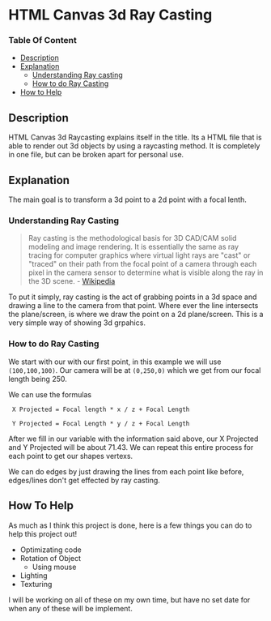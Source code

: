 # HTML Canvas 3d Ray Casting

### **Table Of Content**
- [Description](#Description)
- [Explanation](#Explanation)
    - [Understanding Ray casting](#Understanding-Ray-casting)
    - [How to do Ray Casting](#How-to-do-Ray-Casting)
- [How to Help](#How-To-Help)

## **Description**

HTML Canvas 3d Raycasting explains itself in the title. Its a HTML file that is able to render out 3d objects by using a raycasting method. It is completely in one file, but can be broken apart for personal use.

## **Explanation**

The main goal is to transform a 3d point to a 2d point with a focal lenth.

### **Understanding Ray Casting**

> Ray casting is the methodological basis for 3D CAD/CAM solid modeling and image rendering. It is essentially the same as ray tracing for computer graphics where virtual light rays are "cast" or "traced" on their path from the focal point of a camera through each pixel in the camera sensor to determine what is visible along the ray in the 3D scene. - [Wikipedia](https://en.wikipedia.org/wiki/Ray_casting)

To put it simply, ray casting is the act of grabbing points in a 3d space and drawing a line to the camera from that point. Where ever the line intersects the plane/screen, is where we draw the point on a 2d plane/screen. This is a very simple way of showing 3d grpahics.

### **How to do Ray Casting**

We start with our with our first point, in this example we will use ``(100,100,100)``. Our camera will be at ``(0,250,0)`` which we get from our focal length being 250. 

We can use the formulas

`` X Projected = Focal length * x / z + Focal Length``

`` Y Projected = Focal Length * y / z + Focal Length``

After we fill in our variable with the information said above, our X Projected and Y Projected will be about 71.43. We can repeat this entire process for each point to get our shapes vertexs.

We can do edges by just drawing the lines from each point like before, edges/lines don't get effected by ray casting.

## **How To Help**

As much as I think this project is done, here is a few things you can do to help this project out!

- Optimizating code
- Rotation of Object
    - Using mouse
- Lighting
- Texturing

I will be working on all of these on my own time, but have no set date for when any of these will be implement.
